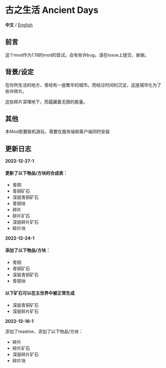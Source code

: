# 古之生活  Ancient Days

**中文** / [English](https://github.com/Casper233/Anchient_Days/blob/master/readme_en.md)

## 前言
这个mod作为1.19的mod的尝试，会有些许bug，请在Issue上提交，谢谢。

## 背景/设定

在你所生活的地方，曾经有一座繁华的城市。而经过时间的沉淀，这座城市化为了些许碎片。

这些碎片深埋地下，而蕴藏着无限的能量。

## 其他

本Mod若要联机游玩，需要在服务端和客户端同时安装

## 更新日志

**2022-12-27-1**
#### 更新了以下物品/方块的合成表：
- 青铜
- 青铜矿石
- 深层青铜矿石
- 青铜块
- 碎片
- 碎片矿石
- 深层碎片矿石
- 碎片块

**2022-12-24-1**
#### 添加了以下物品/方块：
- 青铜
- 青铜矿石
- 深层青铜矿石
- 青铜块
#### 以下矿石可以在主世界中被正常生成
- 深层青铜矿石
- 深层碎片矿石

**2022-12-16-1**

添加了readme，添加了以下物品/方块：
- 碎片
- 碎片矿石
- 深层碎片矿石
- 碎片块

